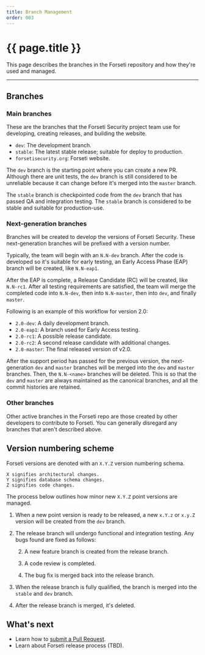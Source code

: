 ```yaml
---
title: Branch Management 
order: 003
---
```


#  {{ page.title }}

This page describes the branches in the Forseti repository and how they're used
and managed.

---

## Branches

### Main branches

These are the branches that the Forseti Security project team use
for developing, creating releases, and building the website.

* `dev`: The development branch.
* `stable`: The latest stable release; suitable for deploy to production.
* `forsetisecurity.org`: Forseti website.

The `dev` branch is the starting point where you can create a new PR. 
Although there are unit tests, the `dev` branch is still considered to be
unreliable because it can change before it's merged into the `master`
branch.

The `stable` branch is checkpointed code from the `dev` branch that
has passed QA and integration testing. The `stable` branch is considered
to be stable and suitable for production-use.

### Next-generation branches

Branches will be created to develop the versions of Forseti Security. 
These next-generation branches will be prefixed with a version number.

Typically, the team will begin with an `N.N-dev` branch. After the code
is developed so it's suitable for early testing, an Early Access Phase (EAP)
branch will be created, like `N.N-eap1`.

After the EAP is complete, a Release Candidate (RC) will be created, like
`N.N-rc1`. After all testing requirements are satisfied,
the team will merge the completed code into `N.N-dev`, then into
`N.N-master`, then into `dev`, and finally `master`.

Following is an example of this workflow for version 2.0:

* `2.0-dev`: A daily development branch.
* `2.0-eap1`: A branch used for Early Access testing.
* `2.0-rc1`: A possible release candidate.
* `2.0-rc2`: A second release candidate with additional changes.
* `2.0-master`: The final released version of v2.0.

After the support period has passed for the previous version, the
next-generation `dev` and `master` branches will be merged into the
`dev` and `master` branches. Then, the `N.N-<name>` branches will be deleted. 
This is so that the `dev` and `master` are always maintained as the canonical
branches, and all the commit histories are retained.

### Other branches

Other active branches in the Forseti repo are those created by other developers
to contribute to Forseti. You can generally disregard any branches that aren't
described above.

## Version numbering scheme

Forseti versions are denoted with an `X.Y.Z` version numbering schema.

```
X signifies architectural changes.
Y signifies database schema changes.
Z signifies code changes.
```

The process below outlines how minor new `X.Y.Z` point versions are managed.

1. When a new point version is ready to be released, a new `x.Y.z` or `x.y.Z`
version will be created from the `dev` branch.

1. The release branch will undergo functional and integration testing. Any bugs
found are fixed as follows:

   2. A new feature branch is created from the release branch.
  
   2. A code review is completed.
  
   2. The bug fix is merged back into the release branch.

1. When the release branch is fully qualified, the branch is merged into 
the `stable` and `dev` branch.

1. After the release branch is merged, it's deleted.

## What's next

* Learn how to [submit a Pull Request](https://github.com/GoogleCloudPlatform/forseti-security/blob/master/.github/CONTRIBUTING.md).
* Learn about Forseti release process (TBD).
